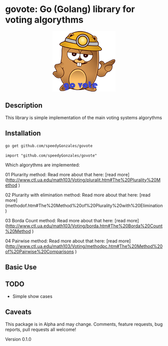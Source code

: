 # govote:  Go (Golang) library for voting algorythms

<p align="center">
  <img src="https://github.com/speedyGonzales/govote/blob/master/govote/govote.png" />
</p>

## Description

This library is simple implementation of the main voting systems algorythms

## Installation

`go get github.com/speedyGonzales/govote`

`import "github.com/speedyGonzales/govote"`

Which algorythms are implemented:

01 Plurarity method:
Read more about that here:
 [read more] (http://www.ctl.ua.edu/math103/Voting/pluralit.htm#The%20Plurality%20Method )

 02 Plurarity with elimination method:
Read more about that here:
 [read more] (methodof.htm#The%20Method%20of%20Plurality%20with%20Elimination  )

 03 Borda Count method:
Read more about that here:
 [read more] (http://www.ctl.ua.edu/math103/Voting/borda.htm#The%20Borda%20Count%20Method  )

 04 Pairwise  method:
Read more about that here:
 [read more] (http://www.ctl.ua.edu/math103/Voting/methodpc.htm#The%20Method%20of%20Pairwise%20Comparisons  )


## Basic Use

## TODO

* Simple show cases


## Caveats

This package is in Alpha and may change. Comments, feature requests, bug reports, pull requests all welcome!

Version 0.1.0
